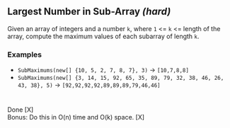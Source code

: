 ## Largest Number in Sub-Array *(hard)*
Given an array of integers and a number `k`, where `1` <= `k` <= length of the array, compute the maximum values of each subarray of length `k`.

### Examples
* `SubMaximums(new[] {10, 5, 2, 7, 8, 7}, 3)` -> `[10,7,8,8]`
* `SubMaximums(new[] {3, 14, 15, 92, 65, 35, 89, 79, 32, 38, 46, 26, 43, 38}, 5)` -> `[92,92,92,92,89,89,89,79,46,46]`
#
Done [X]  
Bonus: Do this in O(n) time and O(k) space. [X]